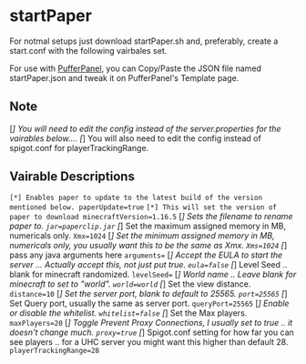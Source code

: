 # startPaper
For notmal setups just download startPaper.sh and, preferably, create a start.conf with the following vairbales set.

For use with [PufferPanel](https://github.com/PufferPanel/PufferPanel), you can Copy/Paste the JSON file named startPaper.json and tweak it on PufferPanel's Template page.
## Note
[*] You will need to edit the config instead of the server.properties for the vairables below....
[*] You will also need to edit the config instead of spigot.conf for playerTrackingRange.


## Vairable Descriptions
``
[*] Enables paper to update to the latest build of the version mentioned below.
paperUpdate=true
``
``
[*] This will set the version of paper to download
minecraftVersion=1.16.5
``
[*] Sets the filename to rename paper to.
``
jar=paperclip.jar
``
[*] Set the maximum assigned memory in MB, numericals only.
``
Xmx=1024
``
[*] Set the minimum assigned memory in MB, numericals only, you usually want this to be the same as Xmx.
``
Xms=1024
``
[*] pass any java arguments here
``
arguments=
``
[*] Accept the EULA to start the server ... Actually accept this, not just put true.
``
eula=false
``
[*] Level Seed .. blank for minecraft randomized.
``
levelSeed=
``
[*] World name .. Leave blank for minecraft to set to "world".
``
world=world
``
[*] Set the view distance.
``
distance=10
``
[*] Set the server port, blank to default to 25565.
``
port=25565
``
[*] Set Query port, usually the same as server port.
``
queryPort=25565
``
[*] Enable or disable the whitelist.
``
whitelist=false
``
[*] Set the Max players.
``
maxPlayers=20
``
[*] Toggle Prevent Proxy Connections, I usually set to true .. it doesn't change much.
``
proxy=true
``
[*] Spigot.conf setting for how far you can see players .. for a UHC server you might want this higher than default 28.
``
playerTrackingRange=28
``
